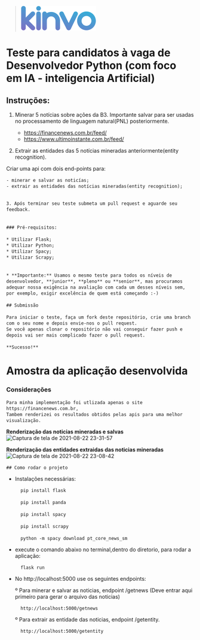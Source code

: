 > ![Logo Kinvo](https://github.com/kinvoapp/kinvo-mobile-test/blob/master/logo.svg)

# Teste para candidatos à vaga de Desenvolvedor Python (com foco em IA - inteligencia Artificial)  


## Instruções:

1. Minerar 5 notícias sobre ações da B3. Importante salvar para ser usadas no processamento de linguagem natural(PNL) posteriormente. 
	 - https://financenews.com.br/feed/
	 - https://www.ultimoinstante.com.br/feed/

2. Extrair as entidades das 5 notícias mineradas anteriormente(entity recognition).


Criar uma api com dois end-points para:

	- minerar e salvar as noticías;
	- extrair as entidades das notícias mineradas(entity recognition);


  ```

3. Após terminar seu teste submeta um pull request e aguarde seu feedback.


### Pré-requisitos:

* Utilizar Flask;
* Utilizar Python;
* Utilizar Spacy;
* Utilizar Scrapy;


* **Importante:** Usamos o mesmo teste para todos os níveis de desenvolvedor, **junior**, **pleno** ou **senior**, mas procuramos adequar nossa exigência na avaliação com cada um desses níveis sem, por exemplo, exigir excelência de quem está começando :-)

## Submissão

Para iniciar o teste, faça um fork deste repositório, crie uma branch com o seu nome e depois envie-nos o pull request.
Se você apenas clonar o repositório não vai conseguir fazer push e depois vai ser mais complicado fazer o pull request.

**Sucesso!**

 ```
# Amostra da aplicação desenvolvida
### Considerações
```
Para minha implementação foi utlizada apenas o site https://financenews.com.br,
Tambem renderizei os resultados obtidos pelas apis para uma melhor visualização.
 ```

**Renderização das noticias mineradas e salvas** 
![Captura de tela de 2021-08-22 23-31-57](https://user-images.githubusercontent.com/67839316/130382069-4152671e-1d1f-43bc-9ab8-1a39b9aea9b2.png)

**Renderização das entidades extraidas das noticias mineradas**
![Captura de tela de 2021-08-22 23-08-42](https://user-images.githubusercontent.com/67839316/130381900-8886197c-ca93-4ab9-82f4-acc74682cdf0.png)


 ```
## Como rodar o projeto
```
* Instalações necessárias:	

		pip install flask
	
		pip install panda
	
		pip install spacy
	
		pip install scrapy
	
		python -m spacy download pt_core_news_sm


* execute o comando abaixo no terminal,dentro do diretorio, para rodar a aplicação:

	 	flask run

* No http://localhost:5000 use os seguintes endpoints:

   º Para minerar e salvar as noticias, endpoint /getnews (Deve entrar aqui primeiro para gerar o arquivo das noticias)

		http://localhost:5000/getnews

   º Para extrair as entidade das noticias, endpoint /getentity.
   
		http://localhost:5000/getentity

```
